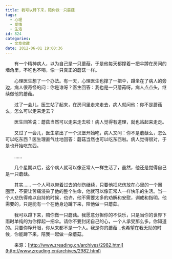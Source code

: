 ```yaml
---
title: 我可以蹲下来，陪你做一只蘑菇
tags:
  - 心理
  - 爱情
  - 生活
id: 824
categories:
  - 文章收藏
date: 2012-06-01 19:00:36
---
```


　　有一个精神病人，以为自己是一只蘑菇，于是他每天都撑着一把伞蹲在房间的墙角里，不吃也不喝，像一只真正的蘑菇一样。

　　心理医生想了一个办法。有一天，心理医生也撑了一把伞，蹲坐在了病人的旁边，病人很奇怪的问：你是谁呀？医生回答：我也是一只蘑菇呀。病人点点头，继续做他的蘑菇。

　　过了一会儿，医生站了起来，在房间里走来走去，病人就问他：你不是蘑菇么，怎么可以走来走去？

　　医生回答说：蘑菇当然可以走来走去啦！病人觉得有道理，就也站起来走走。

　　又过了一会儿，医生拿出了一个汉堡开始吃，病人又问：你不是蘑菇么，怎么可以吃东西？医生理直气壮地回答：蘑菇当然也可以吃东西啦。病人觉得很对，于是也开始吃东西。

　　……

　　几个星期以后，这个病人就可以像正常人一样生活了，虽然，他还是觉得自己是一只蘑菇。

　　其实…… 一个人可以带着过去的创伤继续，只要他把悲伤放在心里的一个圈圈里，不要让苦痛浸染了他的整个生命，他就可以像正常人一样快乐的生活。当一个人悲伤得难以自持的时候，也许，他不需要太多的劝解和安慰，训戒和指明。他需要的，只是能有一个在他身边蹲下来，陪他做一只蘑菇。

　　我可以蹲下来，陪你做一只蘑菇。我愿意分担你的不快乐，只是当你的世界下雨时单纯的为你撑起一把伞。请你不要封闭自己的心，一个人承受那么多。你知道的。只要你睁开眼，你从来都不是一个人。我是你的蘑菇…也希望在我无助的时候，你能蹲下来，陪我一起做一朵蘑菇。

　　来源：[http://www.zreading.cn/archives/2982.html](http://www.zreading.cn/archives/2982.html)